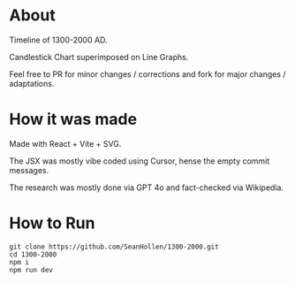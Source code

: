 # About

Timeline of 1300-2000 AD.

Candlestick Chart superimposed on Line Graphs.

Feel free to PR for minor changes / corrections and fork for major changes / adaptations.

# How it was made

Made with React + Vite + SVG.

The JSX was mostly vibe coded using Cursor, hense the empty commit messages.

The research was mostly done via GPT 4o and fact-checked via Wikipedia.

# How to Run

```
git clone https://github.com/SeanHollen/1300-2000.git
cd 1300-2000
npm i
npm run dev
```
